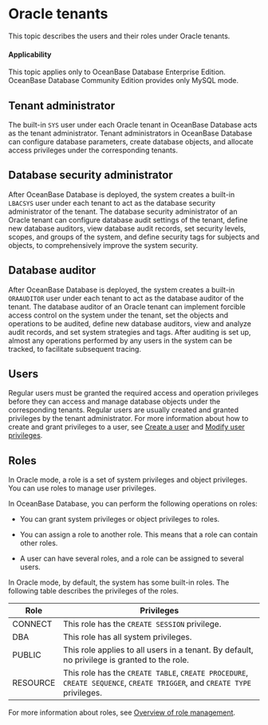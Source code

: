 # Oracle tenants

This topic describes the users and their roles under Oracle tenants.

<main id="notice" >
<h4>Applicability</h4>
<p>This topic applies only to OceanBase Database Enterprise Edition. OceanBase Database Community Edition provides only MySQL mode. </p>
</main>

## Tenant administrator

The built-in `SYS` user under each Oracle tenant in OceanBase Database acts as the tenant administrator. Tenant administrators in OceanBase Database can configure database parameters, create database objects, and allocate access privileges under the corresponding tenants.

## Database security administrator

After OceanBase Database is deployed, the system creates a built-in `LBACSYS` user under each tenant to act as the database security administrator of the tenant. The database security administrator of an Oracle tenant can configure database audit settings of the tenant, define new database auditors, view database audit records, set security levels, scopes, and groups of the system, and define security tags for subjects and objects, to comprehensively improve the system security.

## Database auditor

After OceanBase Database is deployed, the system creates a built-in `ORAAUDITOR` user under each tenant to act as the database auditor of the tenant. The database auditor of an Oracle tenant can implement forcible access control on the system under the tenant, set the objects and operations to be audited, define new database auditors, view and analyze audit records, and set system strategies and tags. After auditing is set up, almost any operations performed by any users in the system can be tracked, to facilitate subsequent tracing.

## Users

Regular users must be granted the required access and operation privileges before they can access and manage database objects under the corresponding tenants. Regular users are usually created and granted privileges by the tenant administrator. For more information about how to create and grant privileges to a user, see [Create a user](../2.oracle-mode/1.create-user-of-oracle-mode.md) and [Modify user privileges](../2.oracle-mode/5.modify-user-permissions-of-oracle-mode.md).

## Roles

In Oracle mode, a role is a set of system privileges and object privileges. You can use roles to manage user privileges.

In OceanBase Database, you can perform the following operations on roles:

* You can grant system privileges or object privileges to roles.

* You can assign a role to another role. This means that a role can contain other roles.

* A user can have several roles, and a role can be assigned to several users.

In Oracle mode, by default, the system has some built-in roles. The following table describes the privileges of the roles.

| Role | Privileges |
|----------|-------------------------------------------------------------------------------------------------|
| CONNECT | This role has the `CREATE SESSION` privilege.  |
| DBA | This role has all system privileges.  |
| PUBLIC | This role applies to all users in a tenant. By default, no privilege is granted to the role.  |
| RESOURCE | This role has the `CREATE TABLE`, `CREATE PROCEDURE`, `CREATE SEQUENCE`, `CREATE TRIGGER`, and `CREATE TYPE` privileges.  |

For more information about roles, see [Overview of role management](../2.oracle-mode/9.manage-roles-of-oracle-mode/1.role-management-overview-of-oracle-mode.md).
